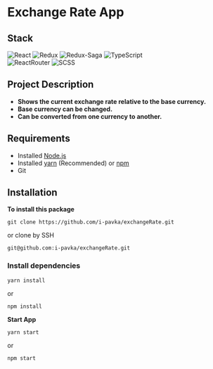 # Exchange Rate App

## Stack

![React](https://img.shields.io/badge/react-1.svg?style=for-the-badge&logo=react&labelColor=20232a&color=514f4f&style=flat)
![Redux](https://img.shields.io/badge/redux-1.svg?style=for-the-badge&logo=redux&labelColor=20232a&color=514f4f&logoColor=6F3FB3&style=flat)
![Redux-Saga](https://img.shields.io/badge/Redux-Saga.svg?style=for-the-badge&logo=Redux-Saga&labelColor=20232a&color=514f4f&style=flat)
![TypeScript](https://img.shields.io/badge/TypeScript-1.svg?style=for-the-badge&logo=TypeScript&labelColor=20232a&color=514f4f&style=flat)  
![ReactRouter](https://img.shields.io/badge/React_Router-1.svg?style=for-the-badge&logo=ReactRouter&labelColor=20232a&color=514f4f&style=flat)
![SCSS](https://img.shields.io/badge/SCSS-1.svg?style=for-the-badge&logo=SASS&labelColor=20232a&color=514f4f&style=flat)

## Project Description
- **Shows the current exchange rate relative to the base currency.**
- **Base currency can be changed.**
- **Can be converted from one currency to another.**

Requirements
------------
- Installed [Node.js](https://nodejs.org)
- Installed [yarn](https://yarnpkg.com) (Recommended) or [npm](https://www.npmjs.com/)
- Git

## Installation
**To install this package**
~~~
git clone https://github.com/i-pavka/exchangeRate.git
~~~
or clone by SSH
~~~
git@github.com:i-pavka/exchangeRate.git
~~~
### Install dependencies

~~~
yarn install
~~~
or
~~~
npm install
~~~

**Start App**
~~~
yarn start
~~~
or
~~~
npm start
~~~